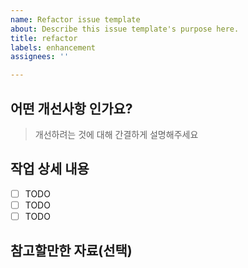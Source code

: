 ```yaml
---
name: Refactor issue template
about: Describe this issue template's purpose here.
title: refactor
labels: enhancement
assignees: ''

---
```


## 어떤 개선사항 인가요?

> 개선하려는 것에 대해 간결하게 설명해주세요

## 작업 상세 내용

- [ ] TODO
- [ ] TODO
- [ ] TODO

## 참고할만한 자료(선택)
